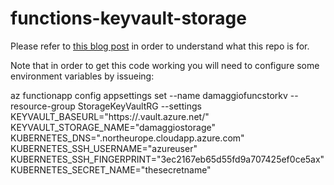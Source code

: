 # functions-keyvault-storage

Please refer to [this blog post](https://www.danielemaggio.eu/containers/storage-keyvault-functions/) in order to understand what this repo is for.

Note that in order to get this code working you will need to configure some environment variables by issueing:

az functionapp config appsettings set --name damaggiofuncstorkv --resource-group StorageKeyVaultRG --settings KEYVAULT_BASEURL="https://<keyvaultname>.vault.azure.net/" KEYVAULT_STORAGE_NAME="damaggiostorage" KUBERNETES_DNS="<something>.northeurope.cloudapp.azure.com" KUBERNETES_SSH_USERNAME="azureuser" KUBERNETES_SSH_FINGERPRINT="3ec2167eb65d55fd9a707425ef0ce5ax" KUBERNETES_SECRET_NAME="thesecretname"
